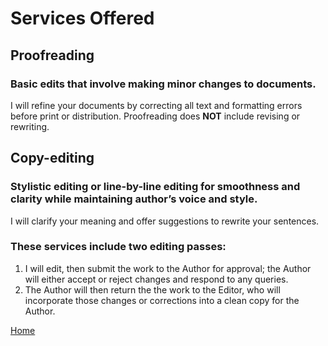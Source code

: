 # Services Offered

## Proofreading 
### Basic edits that involve making minor changes to documents.  

I will refine your documents by correcting all text and formatting errors before print or distribution.  Proofreading does **NOT** include revising or rewriting.


## Copy-editing
### Stylistic editing or line-by-line editing for smoothness and clarity while maintaining author’s voice and style.

I will clarify your meaning and offer suggestions to rewrite your sentences.


### These services include two editing passes: 
1.  I will edit, then submit the work to the Author for approval; the Author will either accept or reject changes and respond to any queries.
2.  The Author will then return the the work to the Editor, who will incorporate those changes or corrections into a clean copy for the Author.


[Home](./README.md)

